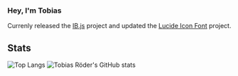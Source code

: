 ### Hey, I'm Tobias

Currenly released the [IB.js](https://github.com/tobiasroeder/IB.js) project and updated the [Lucide Icon Font](https://github.com/tobiasroeder/lucide-icon-font) project.

## Stats

![Top Langs](https://github-readme-stats-tobiasroeder.vercel.app/api/top-langs/?username=tobiasroeder&theme=transparent) ![Tobias Röder's GitHub stats](https://github-readme-stats-tobiasroeder.vercel.app/api?username=tobiasroeder&show_icons=true&theme=transparent)

<!--
**tobiasroeder/tobiasroeder** is a ✨ _special_ ✨ repository because its `README.md` (this file) appears on your GitHub profile.

Here are some ideas to get you started:

- 🔭 I’m currently working on ...
- 🌱 I’m currently learning ...
- 👯 I’m looking to collaborate on ...
- 🤔 I’m looking for help with ...
- 💬 Ask me about ...
- 📫 How to reach me: ...
- 😄 Pronouns: ...
- ⚡ Fun fact: ...
-->
